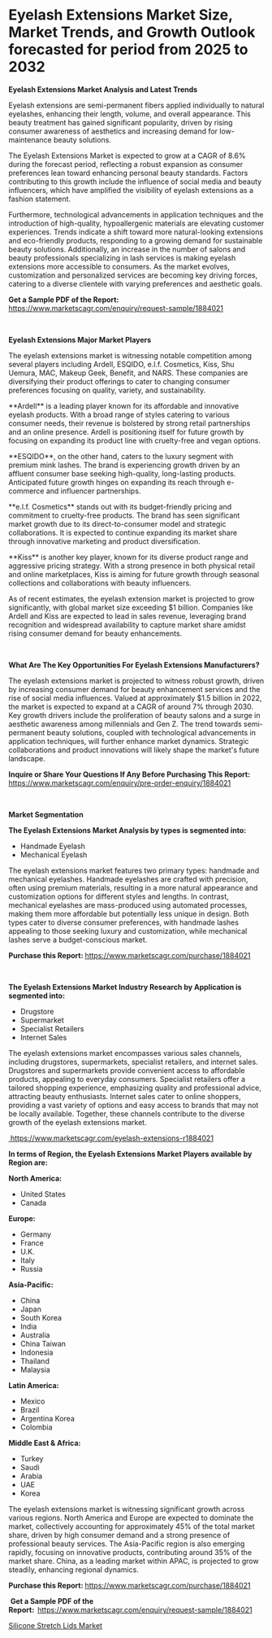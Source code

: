 <p><h1>Eyelash Extensions Market Size, Market Trends, and Growth Outlook forecasted for period from 2025 to 2032</h1></p><p><strong>Eyelash Extensions Market Analysis and Latest Trends</strong></p>
<p><p>Eyelash extensions are semi-permanent fibers applied individually to natural eyelashes, enhancing their length, volume, and overall appearance. This beauty treatment has gained significant popularity, driven by rising consumer awareness of aesthetics and increasing demand for low-maintenance beauty solutions. </p><p>The Eyelash Extensions Market is expected to grow at a CAGR of 8.6% during the forecast period, reflecting a robust expansion as consumer preferences lean toward enhancing personal beauty standards. Factors contributing to this growth include the influence of social media and beauty influencers, which have amplified the visibility of eyelash extensions as a fashion statement. </p><p>Furthermore, technological advancements in application techniques and the introduction of high-quality, hypoallergenic materials are elevating customer experiences. Trends indicate a shift toward more natural-looking extensions and eco-friendly products, responding to a growing demand for sustainable beauty solutions. Additionally, an increase in the number of salons and beauty professionals specializing in lash services is making eyelash extensions more accessible to consumers. As the market evolves, customization and personalized services are becoming key driving forces, catering to a diverse clientele with varying preferences and aesthetic goals.</p></p>
<p><strong>Get a Sample PDF of the Report:&nbsp;</strong> <a href="https://www.marketscagr.com/enquiry/request-sample/1884021?utm_campaign=2208&utm_medium=2&utm_source=Github&utm_content=ia&utm_term=08022025&utm_id=eyelash-extensions">https://www.marketscagr.com/enquiry/request-sample/1884021</a></p>
<p>&nbsp;</p>
<p><strong>Eyelash Extensions Major Market Players</strong></p>
<p><p>The eyelash extensions market is witnessing notable competition among several players including Ardell, ESQIDO, e.l.f. Cosmetics, Kiss, Shu Uemura, MAC, Makeup Geek, Benefit, and NARS. These companies are diversifying their product offerings to cater to changing consumer preferences focusing on quality, variety, and sustainability.</p><p>**Ardell** is a leading player known for its affordable and innovative eyelash products. With a broad range of styles catering to various consumer needs, their revenue is bolstered by strong retail partnerships and an online presence. Ardell is positioning itself for future growth by focusing on expanding its product line with cruelty-free and vegan options.</p><p>**ESQIDO**, on the other hand, caters to the luxury segment with premium mink lashes. The brand is experiencing growth driven by an affluent consumer base seeking high-quality, long-lasting products. Anticipated future growth hinges on expanding its reach through e-commerce and influencer partnerships.</p><p>**e.l.f. Cosmetics** stands out with its budget-friendly pricing and commitment to cruelty-free products. The brand has seen significant market growth due to its direct-to-consumer model and strategic collaborations. It is expected to continue expanding its market share through innovative marketing and product diversification.</p><p>**Kiss** is another key player, known for its diverse product range and aggressive pricing strategy. With a strong presence in both physical retail and online marketplaces, Kiss is aiming for future growth through seasonal collections and collaborations with beauty influencers.</p><p>As of recent estimates, the eyelash extension market is projected to grow significantly, with global market size exceeding $1 billion. Companies like Ardell and Kiss are expected to lead in sales revenue, leveraging brand recognition and widespread availability to capture market share amidst rising consumer demand for beauty enhancements.</p></p>
<p>&nbsp;</p>
<p><strong>What Are The Key Opportunities For Eyelash Extensions Manufacturers?</strong></p>
<p><p>The eyelash extensions market is projected to witness robust growth, driven by increasing consumer demand for beauty enhancement services and the rise of social media influences. Valued at approximately $1.5 billion in 2022, the market is expected to expand at a CAGR of around 7% through 2030. Key growth drivers include the proliferation of beauty salons and a surge in aesthetic awareness among millennials and Gen Z. The trend towards semi-permanent beauty solutions, coupled with technological advancements in application techniques, will further enhance market dynamics. Strategic collaborations and product innovations will likely shape the market's future landscape.</p></p>
<p><strong>Inquire or Share Your Questions If Any Before Purchasing This Report:</strong> <a href="https://www.marketscagr.com/enquiry/pre-order-enquiry/1884021?utm_campaign=2208&utm_medium=2&utm_source=Github&utm_content=ia&utm_term=08022025&utm_id=eyelash-extensions">https://www.marketscagr.com/enquiry/pre-order-enquiry/1884021</a></p>
<p>&nbsp;</p>
<p><strong>Market Segmentation</strong></p>
<p><strong>The Eyelash Extensions Market Analysis by types is segmented into:</strong></p>
<p><ul><li>Handmade Eyelash</li><li>Mechanical Eyelash</li></ul></p>
<p><p>The eyelash extensions market features two primary types: handmade and mechanical eyelashes. Handmade eyelashes are crafted with precision, often using premium materials, resulting in a more natural appearance and customization options for different styles and lengths. In contrast, mechanical eyelashes are mass-produced using automated processes, making them more affordable but potentially less unique in design. Both types cater to diverse consumer preferences, with handmade lashes appealing to those seeking luxury and customization, while mechanical lashes serve a budget-conscious market.</p></p>
<p><strong>Purchase this Report:&nbsp;</strong><a href="https://www.marketscagr.com/purchase/1884021?utm_campaign=2208&utm_medium=2&utm_source=Github&utm_content=ia&utm_term=08022025&utm_id=eyelash-extensions">https://www.marketscagr.com/purchase/1884021</a></p>
<p>&nbsp;</p>
<p><strong>The Eyelash Extensions Market Industry Research by Application is segmented into:</strong></p>
<p><ul><li>Drugstore</li><li>Supermarket</li><li>Specialist Retailers</li><li>Internet Sales</li></ul></p>
<p><p>The eyelash extensions market encompasses various sales channels, including drugstores, supermarkets, specialist retailers, and internet sales. Drugstores and supermarkets provide convenient access to affordable products, appealing to everyday consumers. Specialist retailers offer a tailored shopping experience, emphasizing quality and professional advice, attracting beauty enthusiasts. Internet sales cater to online shoppers, providing a vast variety of options and easy access to brands that may not be locally available. Together, these channels contribute to the diverse growth of the eyelash extensions market.</p></p>
<p><a href="https://www.marketscagr.com/eyelash-extensions-r1884021?utm_campaign=2208&utm_medium=2&utm_source=Github&utm_content=ia&utm_term=08022025&utm_id=eyelash-extensions">&nbsp;https://www.marketscagr.com/eyelash-extensions-r1884021</a></p>
<p><strong>In terms of Region, the Eyelash Extensions Market Players available by Region are:</strong></p>
<p>
    <p> <strong> North America: </strong>
        <ul>
            <li>United States</li>
            <li>Canada</li>
        </ul>
        </p> 
    <p> <strong> Europe: </strong>
        <ul>
            <li>Germany</li>
            <li>France</li>
            <li>U.K.</li>
            <li>Italy</li>
            <li>Russia</li>
        </ul>
        </p> 
    <p> <strong> Asia-Pacific: </strong>
        <ul>
            <li>China</li>
            <li>Japan</li>
            <li>South Korea</li>
            <li>India</li>
            <li>Australia</li>
            <li>China Taiwan</li>
            <li>Indonesia</li>
            <li>Thailand</li>
            <li>Malaysia</li>
        </ul>
        </p> 
    <p> <strong> Latin America: </strong>
        <ul>
            <li>Mexico</li>
            <li>Brazil</li>
            <li>Argentina Korea</li>
            <li>Colombia</li>
        </ul>
        </p> 
    <p> <strong> Middle East & Africa: </strong>
        <ul>
            <li>Turkey</li>
            <li>Saudi</li>
            <li>Arabia</li>
            <li>UAE</li>
            <li>Korea</li>
        </ul>
    </p>
    </p>
<p><p>The eyelash extensions market is witnessing significant growth across various regions. North America and Europe are expected to dominate the market, collectively accounting for approximately 45% of the total market share, driven by high consumer demand and a strong presence of professional beauty services. The Asia-Pacific region is also emerging rapidly, focusing on innovative products, contributing around 35% of the market share. China, as a leading market within APAC, is projected to grow steadily, enhancing regional dynamics.</p></p>
<p><strong>Purchase this Report: </strong><a href="https://www.marketscagr.com/purchase/1884021?utm_campaign=2208&utm_medium=2&utm_source=Github&utm_content=ia&utm_term=08022025&utm_id=eyelash-extensions">https://www.marketscagr.com/purchase/1884021</a></p>
<p>&nbsp;<strong>Get a Sample PDF of the Report:&nbsp;&nbsp;</strong><a href="https://www.marketscagr.com/enquiry/request-sample/1884021?utm_campaign=2208&utm_medium=2&utm_source=Github&utm_content=ia&utm_term=08022025&utm_id=eyelash-extensions">https://www.marketscagr.com/enquiry/request-sample/1884021</a></p>
<p><strong></strong></p>
<p><p><a href="https://github.com/ParvinKhatun77/Market-Research-Report-List-1/blob/main/silicone-stretch-lids-market.md?utm_campaign=2208&utm_medium=2&utm_source=Github&utm_content=ia&utm_term=08022025&utm_id=eyelash-extensions">Silicone Stretch Lids Market</a></p></p>